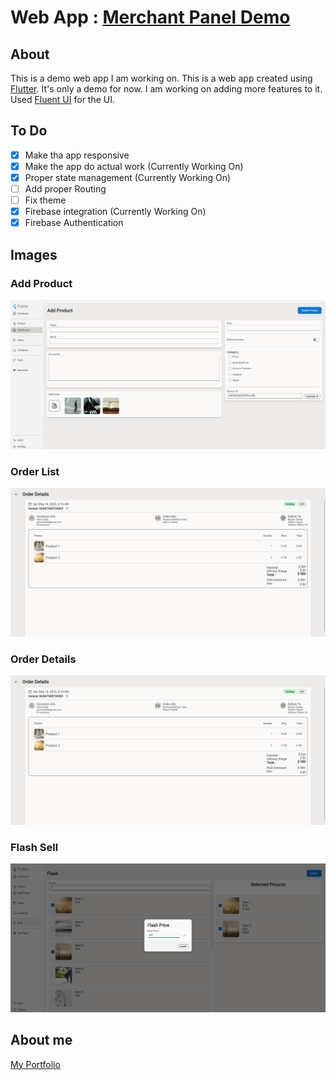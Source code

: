 # Web App : [Merchant Panel Demo](https://ahnaf16.github.io/admin_panal/)

## About

This is a demo web app I am working on. This is a web app created using [Flutter](https://flutter.dev/). It's only a demo for now. I am working on adding more features to it. Used [Fluent UI](https://pub.dev/packages/fluent_ui) for the UI.

## To Do

- [x] Make tha app responsive
- [x] Make the app do actual work (Currently Working On)
- [x] Proper state management (Currently Working On)
- [ ] Add proper Routing
- [ ] Fix theme
- [x] Firebase integration (Currently Working On)
- [x] Firebase Authentication

## Images

### Add Product

![add_product](https://github.com/Ahnaf16/admin_panal/blob/main/assets/img/addProduct.png?raw=true)

### Order List

![order_list](https://github.com/Ahnaf16/admin_panal/blob/main/assets/img/orderInfo.png?raw=true)

### Order Details

![Order Details](https://github.com/Ahnaf16/admin_panal/blob/main/assets/img/orderInfo.png?raw=true)

### Flash Sell

![Flash](https://github.com/Ahnaf16/admin_panal/blob/main/assets/img/flash.png?raw=true)

## About me

[My Portfolio](https://ahnaf16.github.io/#/)

